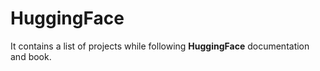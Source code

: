 # HuggingFace

It contains a list of projects while following **HuggingFace** documentation and book.

